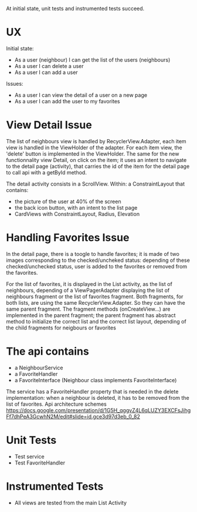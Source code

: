 At initial state, unit tests and instrumented tests succeed.

# UX

Initial state:
- As a user (neighbour) I can get the list of the users (neighbours)
- As a user I can delete a user
- As a user I can add a user

Issues:
- As a user I can view the detail of a user on a new page
- As a user I can add the user to my favorites

# View Detail Issue
The list of neighbours view is handled by RecyclerView.Adapter, each item view is handled in the ViewHolder of the adapter.
For each item view, the 'delete' button is implemented in the ViewHolder.
The same for the new functionnality view Detail, on click on the item; it uses an intent to navigate to the detail page (activity), that carries the id of the item for the detail page
to call api with a getById method.

The detail activity consists in a ScrollView. Within: a ConstraintLayout that contains:
- the picture of the user at 40% of the screen
- the back icon button, with an intent to the list page
- CardViews with ConstraintLayout, Radius, Elevation

# Handling Favorites Issue

In the detail page, there is a toogle to handle favorites; it is made of two images corresponding to the checked/uncheked status:
depending of these checked/unchecked status, user is added to the favorites or removed from the favorites.

For the list of favorites, it is displayed in the List activity, as the list of neighbours, depending of a ViewPagerAdapter displaying the list of neighbours fragment or the list of favorites fragment.
Both fragments, for both lists, are using the same RecyclerView.Adapter. So they can have the same parent fragment.
The fragment methods (onCreateView...) are implemented in the parent fragment; the parent fragment has abstract method to initialize the correct list and the correct list layout, depending of the child fragments for neigbours or favorites

# The api contains
- a NeighbourService
- a FavoriteHandler
- a FavoriteInterface (Neighbour class implements FavoriteInterface)

The service has a FavoriteHandler property that is needed in the delete implementation: when a neighbour is deleted, it has to be removed from the list of favorites.
Api architecture schemes https://docs.google.com/presentation/d/1G5H_qggvZ4L6qLUZY3EXCFsJihgFf7dhPeA3GcwhN2M/edit#slide=id.gce3d97d3eb_0_82

# Unit Tests
- Test service
- Test FavoriteHandler

# Instrumented Tests
- All views are tested from the main List Activity